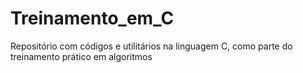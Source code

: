 # Treinamento_em_C
Repositório com códigos e utilitários na linguagem C, como parte do treinamento prático em algoritmos
